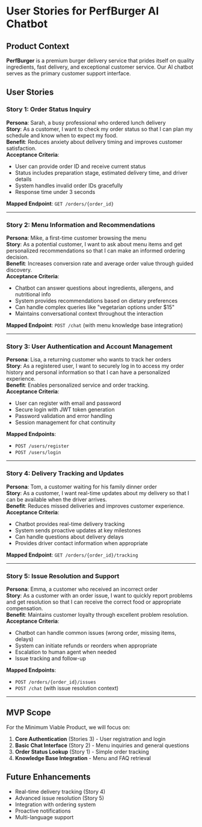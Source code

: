 # User Stories for PerfBurger AI Chatbot

## Product Context
**PerfBurger** is a premium burger delivery service that prides itself on quality ingredients, fast delivery, and exceptional customer service. Our AI chatbot serves as the primary customer support interface.

## User Stories

### Story 1: Order Status Inquiry
**Persona**: Sarah, a busy professional who ordered lunch delivery  
**Story**: As a customer, I want to check my order status so that I can plan my schedule and know when to expect my food.  
**Benefit**: Reduces anxiety about delivery timing and improves customer satisfaction.  
**Acceptance Criteria**:
- User can provide order ID and receive current status
- Status includes preparation stage, estimated delivery time, and driver details
- System handles invalid order IDs gracefully
- Response time under 3 seconds

**Mapped Endpoint**: `GET /orders/{order_id}`

---

### Story 2: Menu Information and Recommendations
**Persona**: Mike, a first-time customer browsing the menu  
**Story**: As a potential customer, I want to ask about menu items and get personalized recommendations so that I can make an informed ordering decision.  
**Benefit**: Increases conversion rate and average order value through guided discovery.  
**Acceptance Criteria**:
- Chatbot can answer questions about ingredients, allergens, and nutritional info
- System provides recommendations based on dietary preferences
- Can handle complex queries like "vegetarian options under $15"
- Maintains conversational context throughout the interaction

**Mapped Endpoint**: `POST /chat` (with menu knowledge base integration)

---

### Story 3: User Authentication and Account Management
**Persona**: Lisa, a returning customer who wants to track her orders  
**Story**: As a registered user, I want to securely log in to access my order history and personal information so that I can have a personalized experience.  
**Benefit**: Enables personalized service and order tracking.  
**Acceptance Criteria**:
- User can register with email and password
- Secure login with JWT token generation
- Password validation and error handling
- Session management for chat continuity

**Mapped Endpoints**: 
- `POST /users/register`
- `POST /users/login`

---

### Story 4: Delivery Tracking and Updates
**Persona**: Tom, a customer waiting for his family dinner order  
**Story**: As a customer, I want real-time updates about my delivery so that I can be available when the driver arrives.  
**Benefit**: Reduces missed deliveries and improves customer experience.  
**Acceptance Criteria**:
- Chatbot provides real-time delivery tracking
- System sends proactive updates at key milestones
- Can handle questions about delivery delays
- Provides driver contact information when appropriate

**Mapped Endpoint**: `GET /orders/{order_id}/tracking`

---

### Story 5: Issue Resolution and Support
**Persona**: Emma, a customer who received an incorrect order  
**Story**: As a customer with an order issue, I want to quickly report problems and get resolution so that I can receive the correct food or appropriate compensation.  
**Benefit**: Maintains customer loyalty through excellent problem resolution.  
**Acceptance Criteria**:
- Chatbot can handle common issues (wrong order, missing items, delays)
- System can initiate refunds or reorders when appropriate
- Escalation to human agent when needed
- Issue tracking and follow-up

**Mapped Endpoints**: 
- `POST /orders/{order_id}/issues`
- `POST /chat` (with issue resolution context)

---

## MVP Scope

For the Minimum Viable Product, we will focus on:

1. **Core Authentication** (Stories 3) - User registration and login
2. **Basic Chat Interface** (Story 2) - Menu inquiries and general questions
3. **Order Status Lookup** (Story 1) - Simple order tracking
4. **Knowledge Base Integration** - Menu and FAQ retrieval

## Future Enhancements

- Real-time delivery tracking (Story 4)
- Advanced issue resolution (Story 5)
- Integration with ordering system
- Proactive notifications
- Multi-language support
